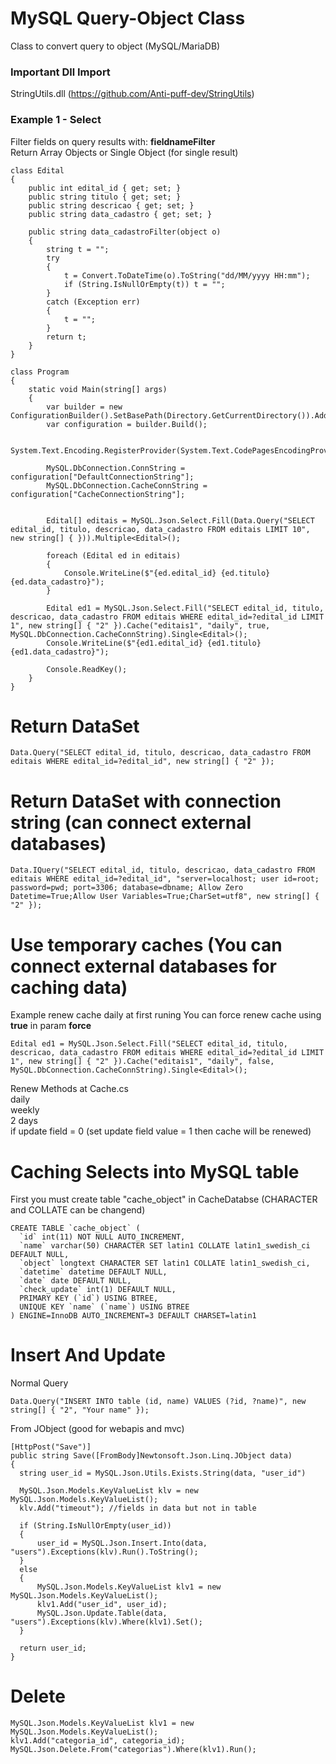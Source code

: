 # MySQL Query-Object Class  
Class to convert query to object (MySQL/MariaDB)  

### Important Dll Import
StringUtils.dll  (https://github.com/Anti-puff-dev/StringUtils)

### Example 1 - Select  
Filter fields on query results with: <b>fieldnameFilter</b>   
Return Array Objects or  Single Object (for single result)  

```
class Edital
{
    public int edital_id { get; set; }
    public string titulo { get; set; }
    public string descricao { get; set; }
    public string data_cadastro { get; set; }

    public string data_cadastroFilter(object o)
    {
        string t = "";
        try
        {
            t = Convert.ToDateTime(o).ToString("dd/MM/yyyy HH:mm");
            if (String.IsNullOrEmpty(t)) t = "";
        }
        catch (Exception err)
        {
            t = "";
        }
        return t;
    }
}
    
class Program
{
    static void Main(string[] args)
    {
        var builder = new ConfigurationBuilder().SetBasePath(Directory.GetCurrentDirectory()).AddJsonFile("appsettings.json");
        var configuration = builder.Build();

        System.Text.Encoding.RegisterProvider(System.Text.CodePagesEncodingProvider.Instance);

        MySQL.DbConnection.ConnString = configuration["DefaultConnectionString"];
        MySQL.DbConnection.CacheConnString = configuration["CacheConnectionString"];


        Edital[] editais = MySQL.Json.Select.Fill(Data.Query("SELECT edital_id, titulo, descricao, data_cadastro FROM editais LIMIT 10", new string[] { })).Multiple<Edital>();

        foreach (Edital ed in editais)
        {
            Console.WriteLine($"{ed.edital_id} {ed.titulo} {ed.data_cadastro}");
        }

        Edital ed1 = MySQL.Json.Select.Fill("SELECT edital_id, titulo, descricao, data_cadastro FROM editais WHERE edital_id=?edital_id LIMIT 1", new string[] { "2" }).Cache("editais1", "daily", true, MySQL.DbConnection.CacheConnString).Single<Edital>();
        Console.WriteLine($"{ed1.edital_id} {ed1.titulo} {ed1.data_cadastro}");

        Console.ReadKey();
    }
}
```

# Return DataSet 
```
Data.Query("SELECT edital_id, titulo, descricao, data_cadastro FROM editais WHERE edital_id=?edital_id", new string[] { "2" });
```

# Return DataSet with connection string (can connect external databases)  
```
Data.IQuery("SELECT edital_id, titulo, descricao, data_cadastro FROM editais WHERE edital_id=?edital_id", "server=localhost; user id=root; password=pwd; port=3306; database=dbname; Allow Zero Datetime=True;Allow User Variables=True;CharSet=utf8", new string[] { "2" });
```

# Use temporary caches  (You can connect external databases for caching data) 
Example renew cache daily at first runing 
You can force renew cache using <b>true</b> in param <b>force</b> 
```
Edital ed1 = MySQL.Json.Select.Fill("SELECT edital_id, titulo, descricao, data_cadastro FROM editais WHERE edital_id=?edital_id LIMIT 1", new string[] { "2" }).Cache("editais1", "daily", false, MySQL.DbConnection.CacheConnString).Single<Edital>();
```

Renew Methods at Cache.cs    
daily  
weekly  
2 days  
if update field = 0 (set update field value = 1 then cache will be renewed) 

# Caching Selects into MySQL table 
First you must create table "cache_object" in CacheDatabse (CHARACTER and COLLATE can be changend)
```
CREATE TABLE `cache_object` (
  `id` int(11) NOT NULL AUTO_INCREMENT,
  `name` varchar(50) CHARACTER SET latin1 COLLATE latin1_swedish_ci DEFAULT NULL,
  `object` longtext CHARACTER SET latin1 COLLATE latin1_swedish_ci,
  `datetime` datetime DEFAULT NULL,
  `date` date DEFAULT NULL,
  `check_update` int(1) DEFAULT NULL,
  PRIMARY KEY (`id`) USING BTREE,
  UNIQUE KEY `name` (`name`) USING BTREE
) ENGINE=InnoDB AUTO_INCREMENT=3 DEFAULT CHARSET=latin1
```


# Insert And Update
Normal Query
```
Data.Query("INSERT INTO table (id, name) VALUES (?id, ?name)", new string[] { "2", "Your name" });
```

From JObject (good for webapis and mvc)
```
[HttpPost("Save")]
public string Save([FromBody]Newtonsoft.Json.Linq.JObject data)
{
  string user_id = MySQL.Json.Utils.Exists.String(data, "user_id")

  MySQL.Json.Models.KeyValueList klv = new MySQL.Json.Models.KeyValueList();
  klv.Add("timeout"); //fields in data but not in table
  
  if (String.IsNullOrEmpty(user_id))
  {
      user_id = MySQL.Json.Insert.Into(data, "users").Exceptions(klv).Run().ToString();
  }
  else
  {
      MySQL.Json.Models.KeyValueList klv1 = new MySQL.Json.Models.KeyValueList();
      klv1.Add("user_id", user_id);
      MySQL.Json.Update.Table(data, "users").Exceptions(klv).Where(klv1).Set();
  }
  
  return user_id;
}
```

# Delete
```
MySQL.Json.Models.KeyValueList klv1 = new MySQL.Json.Models.KeyValueList();
klv1.Add("categoria_id", categoria_id);
MySQL.Json.Delete.From("categorias").Where(klv1).Run();
```



